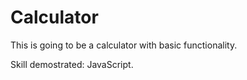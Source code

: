 # Calculator

This is going to be a calculator with basic functionality.

Skill demostrated: JavaScript.
